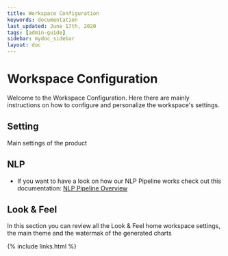 ```yaml
---
title: Workspace Configuration
keywords: documentation
last_updated: June 17th, 2020
tags: [admin-guide]
sidebar: mydoc_sidebar
layout: doc
---
```


# Workspace Configuration

Welcome to the Workspace Configuration. Here there are mainly instructions on how to configure and personalize the workspace's settings.

## Setting

Main settings of the product

## NLP

+ If you want to have a look on how our NLP Pipeline works check out this documentation: [NLP Pipeline Overview]

## Look & Feel

In this section you can review all the Look & Feel home workspace settings, the main theme and the watermak of the generated charts


[NLP Pipeline Overview]: </docs/NLP-pipeline-overview>

{% include links.html %}
